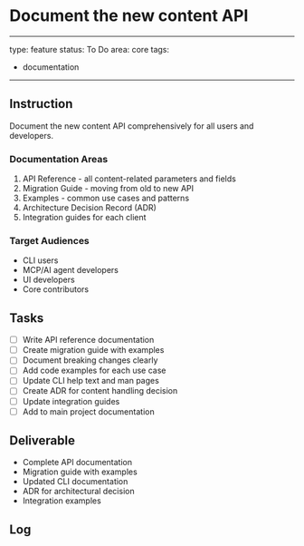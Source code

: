 # Document the new content API

---
type: feature
status: To Do
area: core
tags:
  - documentation
---


## Instruction
Document the new content API comprehensively for all users and developers.

### Documentation Areas
1. API Reference - all content-related parameters and fields
2. Migration Guide - moving from old to new API
3. Examples - common use cases and patterns
4. Architecture Decision Record (ADR)
5. Integration guides for each client

### Target Audiences
- CLI users
- MCP/AI agent developers
- UI developers
- Core contributors

## Tasks
- [ ] Write API reference documentation
- [ ] Create migration guide with examples
- [ ] Document breaking changes clearly
- [ ] Add code examples for each use case
- [ ] Update CLI help text and man pages
- [ ] Create ADR for content handling decision
- [ ] Update integration guides
- [ ] Add to main project documentation

## Deliverable
- Complete API documentation
- Migration guide with examples
- Updated CLI documentation
- ADR for architectural decision
- Integration examples

## Log
